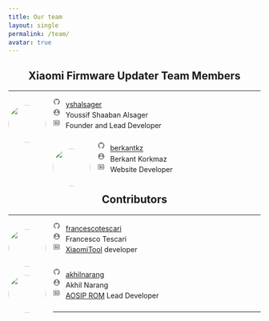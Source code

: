 ```yaml
---
title: Our team
layout: single
permalink: /team/
avatar: true
---
```


<h2 align="center">Xiaomi Firmware Updater Team Members</h2>
<hr>
<div id="team">
	<p style="padding-bottom:10px;"><img src="https://avatars1.githubusercontent.com/u/17043808?v=4" style="border-radius: 50%; margin-top:14px; margin-right:14px; width:75px; height:75px;" align="left"/> 
		<img src="/images/github.png" style="width: 3%; padding-bottom:3px"> &thinsp; <a href="https://github.com/yshalsager">yshalsager</a><br>
		<img src="/images/person.png" style="width: 3%; padding-bottom:3px"> &thinsp; Youssif Shaaban Alsager<br>
		<img src="/images/developer.png" style="width: 3%; padding-bottom:3px"> &thinsp; Founder and Lead Developer<br>
	</p>
	<p style="padding-bottom:10px;"><img src="https://avatars2.githubusercontent.com/u/8450017?v=4" style="border-radius: 50%; margin-top:14px; margin-right:14px; width:75px; height:75px;" align="left"/> 
		<img src="/images/github.png" style="width: 3%; padding-bottom:3px"> &thinsp; <a href="https://github.com/berkantkz">berkantkz</a><br>
		<img src="/images/person.png" style="width: 3%; padding-bottom:3px"> &thinsp; Berkant Korkmaz<br>
		<img src="/images/developer.png" style="width: 3%; padding-bottom:3px"> &thinsp; Website Developer<br>
	</p>
</div>
<h2 align="center">Contributors</h2>
<hr>
<div id="contributors">
	<p style="padding-bottom:15px;"><img src="https://avatars3.githubusercontent.com/u/36578133?s=460&v=4" style="border-radius: 50%; margin-top:14px; margin-right:14px; width:75px; height:75px;" align="left"/> 
		<img src="/images/github.png" style="width: 3%; padding-bottom:3px"> &thinsp; <a href="https://github.com/francescotescari">francescotescari</a><br>
		<img src="/images/person.png" style="width: 3%; padding-bottom:3px"> &thinsp; Francesco Tescari<br>
		<img src="/images/developer.png" style="width: 3%; padding-bottom:3px"> &thinsp; <a href="http://www.xiaomitool.com">XiaomiTool</a> developer<br>
	</p>
	<p style="padding-bottom:10px;"><img src="https://avatars0.githubusercontent.com/u/10119037?s=460&v=4" style="border-radius: 50%; margin-top:14px; margin-right:14px; width:75px; height:75px;" align="left"/> 
		<img src="/images/github.png" style="width: 3%; padding-bottom:3px"> &thinsp; <a href="https://github.com/akhilnarang">akhilnarang</a><br>
		<img src="/images/person.png" style="width: 3%; padding-bottom:3px"> &thinsp; Akhil Narang<br>
		<img src="/images/developer.png" style="width: 3%; padding-bottom:3px"> &thinsp; <a href="https://aosiprom.com">AOSIP ROM</a> Lead Developer<br>
	</p>
</div>
<hr>


